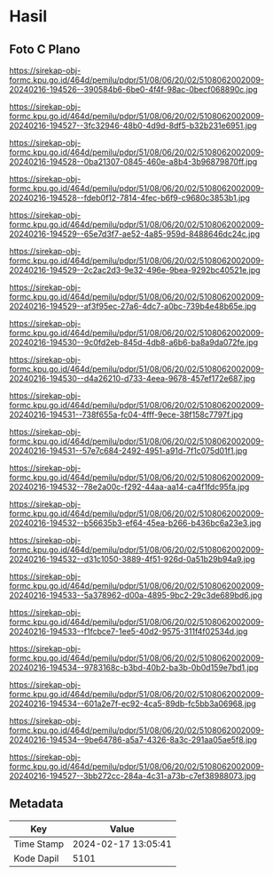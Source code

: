 # Hasil

## Foto C Plano

https://sirekap-obj-formc.kpu.go.id/464d/pemilu/pdpr/51/08/06/20/02/5108062002009-20240216-194526--390584b6-6be0-4f4f-98ac-0becf068890c.jpg

https://sirekap-obj-formc.kpu.go.id/464d/pemilu/pdpr/51/08/06/20/02/5108062002009-20240216-194527--3fc32946-48b0-4d9d-8df5-b32b231e6951.jpg

https://sirekap-obj-formc.kpu.go.id/464d/pemilu/pdpr/51/08/06/20/02/5108062002009-20240216-194528--0ba21307-0845-460e-a8b4-3b96879870ff.jpg

https://sirekap-obj-formc.kpu.go.id/464d/pemilu/pdpr/51/08/06/20/02/5108062002009-20240216-194528--fdeb0f12-7814-4fec-b6f9-c9680c3853b1.jpg

https://sirekap-obj-formc.kpu.go.id/464d/pemilu/pdpr/51/08/06/20/02/5108062002009-20240216-194529--65e7d3f7-ae52-4a85-959d-8488646dc24c.jpg

https://sirekap-obj-formc.kpu.go.id/464d/pemilu/pdpr/51/08/06/20/02/5108062002009-20240216-194529--2c2ac2d3-9e32-496e-9bea-9292bc40521e.jpg

https://sirekap-obj-formc.kpu.go.id/464d/pemilu/pdpr/51/08/06/20/02/5108062002009-20240216-194529--af3f95ec-27a6-4dc7-a0bc-739b4e48b65e.jpg

https://sirekap-obj-formc.kpu.go.id/464d/pemilu/pdpr/51/08/06/20/02/5108062002009-20240216-194530--9c0fd2eb-845d-4db8-a6b6-ba8a9da072fe.jpg

https://sirekap-obj-formc.kpu.go.id/464d/pemilu/pdpr/51/08/06/20/02/5108062002009-20240216-194530--d4a26210-d733-4eea-9678-457ef172e687.jpg

https://sirekap-obj-formc.kpu.go.id/464d/pemilu/pdpr/51/08/06/20/02/5108062002009-20240216-194531--738f655a-fc04-4fff-9ece-38f158c7797f.jpg

https://sirekap-obj-formc.kpu.go.id/464d/pemilu/pdpr/51/08/06/20/02/5108062002009-20240216-194531--57e7c684-2492-4951-a91d-7f1c075d01f1.jpg

https://sirekap-obj-formc.kpu.go.id/464d/pemilu/pdpr/51/08/06/20/02/5108062002009-20240216-194532--78e2a00c-f292-44aa-aa14-ca4f1fdc95fa.jpg

https://sirekap-obj-formc.kpu.go.id/464d/pemilu/pdpr/51/08/06/20/02/5108062002009-20240216-194532--b56635b3-ef64-45ea-b266-b436bc6a23e3.jpg

https://sirekap-obj-formc.kpu.go.id/464d/pemilu/pdpr/51/08/06/20/02/5108062002009-20240216-194532--d31c1050-3889-4f51-926d-0a51b29b94a9.jpg

https://sirekap-obj-formc.kpu.go.id/464d/pemilu/pdpr/51/08/06/20/02/5108062002009-20240216-194533--5a378962-d00a-4895-9bc2-29c3de689bd6.jpg

https://sirekap-obj-formc.kpu.go.id/464d/pemilu/pdpr/51/08/06/20/02/5108062002009-20240216-194533--f1fcbce7-1ee5-40d2-9575-311f4f02534d.jpg

https://sirekap-obj-formc.kpu.go.id/464d/pemilu/pdpr/51/08/06/20/02/5108062002009-20240216-194534--9783168c-b3bd-40b2-ba3b-0b0d159e7bd1.jpg

https://sirekap-obj-formc.kpu.go.id/464d/pemilu/pdpr/51/08/06/20/02/5108062002009-20240216-194534--601a2e7f-ec92-4ca5-89db-fc5bb3a06968.jpg

https://sirekap-obj-formc.kpu.go.id/464d/pemilu/pdpr/51/08/06/20/02/5108062002009-20240216-194534--9be64786-a5a7-4326-8a3c-291aa05ae5f8.jpg

https://sirekap-obj-formc.kpu.go.id/464d/pemilu/pdpr/51/08/06/20/02/5108062002009-20240216-194527--3bb272cc-284a-4c31-a73b-c7ef38988073.jpg


## Metadata

| Key        | Value               |
| ---------- | ------------------- |
| Time Stamp | 2024-02-17 13:05:41 |
| Kode Dapil | 5101                |



